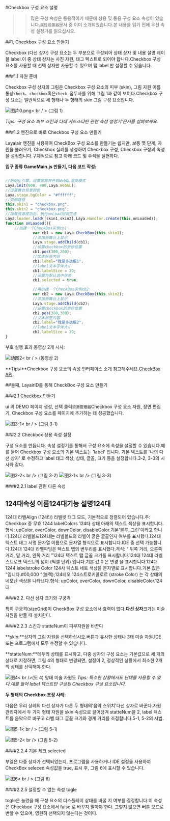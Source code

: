 #Checkbox 구성 요소 설명

>> 많은 구성 속성은 통용적이기 때문에 상용 및 통용 구성 요소 속성이 있습니다.`属性设置器`문서 중 이미 소개되었습니다.본 내용을 읽기 전에 우선 속성 설정기를 읽으십시오.

##1, Checkbox 구성 요소 만들기

Checkbox (다선 상자) 구성 요소는 두 부분으로 구성되어 상태 상자 및 내용 설명 레이블 label.이 중 상태 상자는 사진 자원, 태그 텍스트로 되어야 합니다.Checkbox 구성 요소를 사용할 때 선택 상자만 사용할 수 있으며 탭 label 만 설정할 수 있습니다.

###1.1 자원 준비

Checkbox 구성 상자의 그림은 Checkbox 구성 요소의 피부 (skin), 그림 자원 이름 통상`check`、`checkbox`혹은`check_`접두사를 위해 그림 1과 같이 보이다.Checkbox 구성 요소는 일반적으로 세 형태나 두 형태의 skin 그림 구성 요소입니다.

![图片0.png](img/1.png)< br / > (그림 1)

*Tips: 구성 요소 피부 스킨과 다태 커트스타틴 관련'속성 설정기'문서를 살펴보세요.*

###1.2 엔진으로 바로 Checkbox 구성 요소 만들기



Layaiair 엔진을 사용하여 CheckBox 구성 요소를 만들기는 쉽지만, 보통 몇 단계, 자원을 불러오기, Checkbox 실례를 생성하여 Checkbox 구성, Checkbox 구성의 속성을 설정합니다.구체적으로 참고 아래 코드 및 주석을 실현하다.

**입구 종류 GameMain.js 만들기, 다음 코드 작성:**


```javascript

//初始化引擎，设置宽高并开启WebGL渲染模式
Laya.init(600, 400,Laya.WebGL);
//设置舞台背景颜色
Laya.stage.bgColor = "#ffffff";
//资源路径
this.skin1 = "checkbox.png";
this.skin2 = "checkbox.png";
//加载资源成功后，执行onLoad回调方法
Laya.loader.load([skin1,skin2],Laya.Handler.create(this,onLoaded));
function onLoaded(){
    //创建一个CheckBox实例cb1
			var cb1 = new Laya.CheckBox(this.skin1);
			//添加到舞台上显示
			Laya.stage.addChild(cb1);			
			//设置checkbox的坐标位置
			cb1.pos(300,200);			
			//文本标签内容
			cb1.label="我是多选框1";
			//label文本字体大小
			cb1.labelSize = 20;
            //设置为默认选中状态
			cb1.selected = true; 

			//再创建一个CheckBox实例cb2
			var cb2 = new Laya.CheckBox(this.skin2);
			//添加到舞台上显示
			Laya.stage.addChild(cb2);			
			//设置checkbox的坐标位置
			cb2.pos(300,300);			
			//文本标签内容
			cb2.label="我是多选框2";
			//label文本字体大小
			cb2.labelSize = 20;
}
```


부호 실행 효과 동영상 2개 시사:

![动图2](img/2.gif)< br / > (동영상 2)



**Tips:**Checkbox 구성 요소의 속성 인터페이스 소개 참고해주세요.[CheckBox API](https://layaair.ldc.layabox.com/api2/Chinese/index.html?category=Core&class=laya.ui.CheckBox).



##둘째, LayairID를 통해 CheckBox 구성 요소 만들기

###2.1 Checkbox 만들기

ui 의 DEMO 페이지 생성, 선택 클릭`资源管理器`Checkbox 구성 요소 자원, 장면 편집기, Checkbox 구성 요소를 페이지에 추가하는 데 성공했습니다.

![图3-1](img/3-1.png)< br / > (그림 3-1)



###2.2 Checkbox 상용 속성 설정

구성 요소를 만듭니다. 속성 설정기를 통해서 구성 요소에 속성을 설정할 수 있습니다.예를 들어 Checkbox 구성 요소의 기본 텍스트는 'label' 입니다. 기본 텍스트를 '나의 다선 상자' 로 수정하고 label 태그 색상, 상태, 글꼴, 크기 등을 설정합니다.3-2, 3-3의 시사와 같다.

![图3-2](img/3-2.png)< br /> (그림 3-2)
![图3-1](img/3-3.png)< br /> (그림 3-3)



####2.2.1 label 관련 다른 속성

124대**속성 이름**124대**기능 설명**124대
------------------------------------------------------------------------------------------------------------------------------------------------------------------------------------------------------------------------------------------------
124대 라벨Align (124타) 라벨벳 태그 모드, 기본적으로 정렬되어 있습니다.주: Checkbox 중 무효
1244 labelColors  124타 상태 아래의 텍스트 색상을 표시합니다.형식: upColor, overColor, downColor, disableColor.기본'블루, 그린'이라고 합니다.124대
라벨볼드124테는 라벨볼드의 라벨이 굵은 글꼴인지 여부를 표시했다.124대
텍스트 태그 서명 문자열 이름으로 문자열 형식으로 표시합니다.IDE 중 선택 가능합니다.124대
124대 라벨파딩은 텍스트 탭의 변두리를 표시했다.격식: “ 위쪽 거리, 오른쪽 거리, 밑 거리, 왼쪽 거리 ”124대
텍스트 탭 글꼴 크기를 표시합니다.124대
124대 라벨스트로크 텍스트의 넓이 (픽셀 단위) 입니다.기본 값 0 은 변경 을 표시합니다.124대
1244 labelstroke Color 124사 텍스트 네트 색상을 문자열로 표시합니다.기본 값은 "입니다.#00,000 "(블랙);124테오
124스트로키콜로르 (stroke Color) 는 각 상태의 네모난 색상을 나타낸다.형식: upColor, overColor, downColor, disableColor.124대



####2.2. 다선 상자 크기와 구궁격

특히 구궁격(sizeGrid)이 CheckBox 구성 요소에서 효력이 없다.**다선 상자**크기는 미술 자원을 만들 때 설치한다.



####2.2.3 스킨과 statteNum이 피부자원을 바꾼다


 **skin:**상자의 그림 자원을 선택하십시오.버튼과 유사한 상태나 3태 미술 자원.IDE 또는 프로그램에서 모두 수정할 수 있습니다.

**statteNum:**테두리 상태를 표시하고, 다중 상자의 구성 요소는 기본값으로 세 개의 상태로 지정하면, 그림 4의 형태로 변경되면, 설정이 2, 정상적인 상황에서 최소한 2개의 상태를 선택해야 한다.

![图4](img/4.png)< br />(도 4) 양태 미술 자원도
*Tips: 특수한 상황에서도 단태를 사용할 수 있다.예를 들어 label 텍스트만 구성된 Checkbox 구성 요소입니다.*

**두 형태의 Checkbox 조정 사례:**

다음은 우리 상례의 다선 상자가 다른 두 형태의'음악 스위치'다선 상자로 바꾼다.자원 관리자에서 두 가지 형태 자원을 skin 속성으로 끌어당겨 statteNum을 2, label 텍스트를 음악으로 바꾸고 라벨 태그 글꼴 크기와 경계 거리를 조정합니다.5-1, 5-2의 시범.



![图5-1](img/5-1.png)< br / > (그림 5-1)

![图5-2](img/5-2.png)< br /> (그림 5-2)



####2.2.4 기본 체크 selected

부엘은 다중 상자가 선택되었는지, 프로그램을 사용하거나 IDE 설정을 사용하여 CheckBox seleced 속성값을 true, 표시 후, 그림 6에 표시할 수 있습니다.

![图6](img/6.png)< br / > (그림 6)

####2.2.5 설정할 수 없는 속성 togle

togle은 눌렀을 때 구성 요소의 디스플레이 상태를 바꿀 지 여부를 결정합니다.이 속성은 Checkbox 구성 요소에서 false 로 바꾸지 말아야 한다. 그렇지 않으면 버튼 모드로 변할 수 있으며, 영원히 선택되지 않는다는 것이다.




